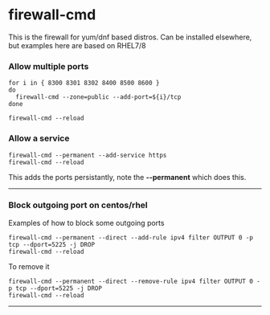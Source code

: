 # firewall-cmd

This is the firewall for yum/dnf based distros. Can be installed elsewhere, but examples here are based on RHEL7/8

### Allow multiple ports

```
for i in { 8300 8301 8302 8400 8500 8600 }
do
  firewall-cmd --zone=public --add-port=${i}/tcp
done

firewall-cmd --reload

```

### Allow a service

```
firewall-cmd --permanent --add-service https
firewall-cmd --reload
```

This adds the ports persistantly, note the **--permanent** which does this.

---

### Block outgoing port on centos/rhel
Examples of how to block some outgoing ports
```
firewall-cmd --permanent --direct --add-rule ipv4 filter OUTPUT 0 -p tcp --dport=5225 -j DROP
firewall-cmd --reload
```

To remove it
```
firewall-cmd --permanent --direct --remove-rule ipv4 filter OUTPUT 0 -p tcp --dport=5225 -j DROP
firewall-cmd --reload
```

---

